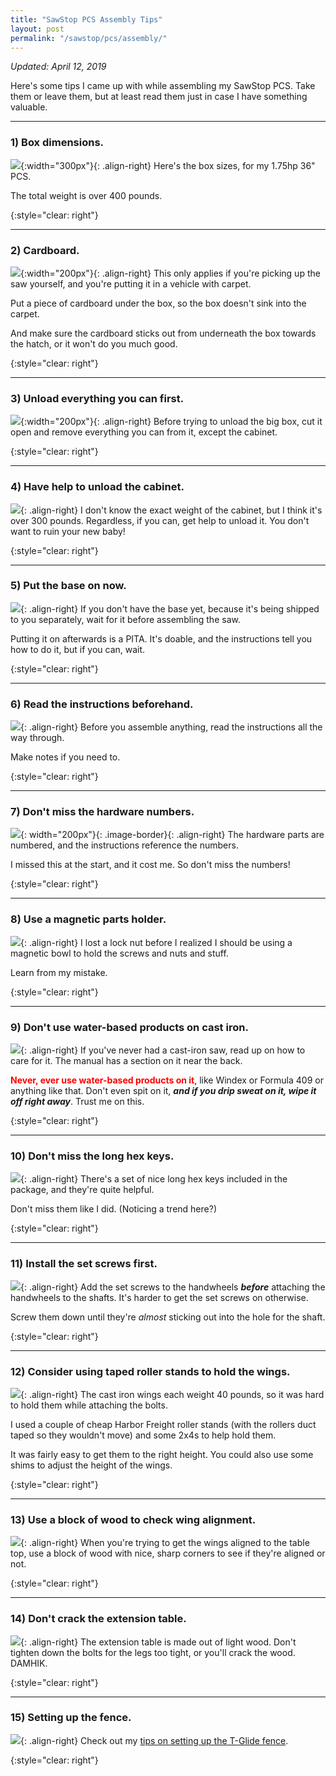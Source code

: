 ```yaml
---
title: "SawStop PCS Assembly Tips"
layout: post
permalink: "/sawstop/pcs/assembly/"
---
```

*Updated: April 12, 2019*

Here's some tips I came up with while assembling my SawStop PCS. Take them or leave them, but at least read them just in case I have something valuable.

---

### 1) Box dimensions.

![](/assets/images-posts/2019-03-24.1.05.jpg){:width="300px"}{: .align-right}
Here's the box sizes, for my 1.75hp 36" PCS.

The total weight is over 400 pounds.

{:style="clear: right"}

---

### 2) Cardboard.

![](/sawstop/pcs/assembly/2019-04-12.1.01.jpg){:width="200px"}{: .align-right}
This only applies if you're picking up the saw yourself, and you're putting it in a vehicle with carpet.

Put a piece of cardboard under the box, so the box doesn't sink into the carpet.

And make sure the cardboard sticks out from underneath the box towards the hatch, or it won't do you much good.

{:style="clear: right"}

---

### 3) Unload everything you can first.

![](/sawstop/pcs/assembly/2019-04-12.1.02.jpg){:width="200px"}{: .align-right}
Before trying to unload the big box, cut it open and remove everything you can from it, except the cabinet.

{:style="clear: right"}

---

### 4) Have help to unload the cabinet.

![](/sawstop/pcs/assembly/2019-04-12.1.03.jpg){: .align-right}
I don't know the exact weight of the cabinet, but I think it's over 300 pounds. Regardless, if you can, get help to unload it. You don't want to ruin your new baby!

{:style="clear: right"}

---

### 5) Put the base on now.

![](/sawstop/pcs/assembly/2019-04-12.1.04.jpg){: .align-right}
If you don't have the base yet, because it's being shipped to you separately, wait for it before assembling the saw.

Putting it on afterwards is a PITA. It's doable, and the instructions tell you how to do it, but if you can, wait.

{:style="clear: right"}

---

### 6) Read the instructions beforehand.

![](/sawstop/pcs/assembly/2019-04-12.1.05.jpg){: .align-right}
Before you assemble anything, read the instructions all the way through.

Make notes if you need to.

{:style="clear: right"}

---

### 7) Don't miss the hardware numbers.

![](/sawstop/pcs/assembly/2019-04-12.1.06.jpg){: width="200px"}{: .image-border}{: .align-right}
The hardware parts are numbered, and the instructions reference the numbers.

I missed this at the start, and it cost me. So don't miss the numbers!

{:style="clear: right"}

---

### 8) Use a magnetic parts holder.

![](/sawstop/pcs/assembly/2019-04-12.1.08.jpg){: .align-right}
I lost a lock nut before I realized I should be using a magnetic bowl to hold the screws and nuts and stuff.

Learn from my mistake.

{:style="clear: right"}

---

### 9) Don't use water-based products on cast iron.

![](/sawstop/pcs/assembly/2019-04-12.1.07.jpg){: .align-right}
If you've never had a cast-iron saw, read up on how to care for it. The manual has a section on it near the back.

<span style="color:red">**Never, ever use water-based products on it**</span>, like Windex or Formula 409 or anything like that. Don't even spit on it, ***and if you drip sweat on it, wipe it off right away***. Trust me on this.

{:style="clear: right"}

---

### 10) Don't miss the long hex keys.

![](/sawstop/pcs/assembly/2019-04-12.1.09.jpg){: .align-right}
There's a set of nice long hex keys included in the package, and they're quite helpful.

Don't miss them like I did. (Noticing a trend here?)

{:style="clear: right"}

---

### 11) Install the set screws first.

![](/sawstop/pcs/assembly/2019-04-12.1.10.jpg){: .align-right}
Add the set screws to the handwheels ***before*** attaching the handwheels to the shafts. It's harder to get the set screws on otherwise.

Screw them down until they're *almost* sticking out into the hole for the shaft.

{:style="clear: right"}

---

### 12) Consider using taped roller stands to hold the wings.

![](/sawstop/pcs/assembly/2019-04-12.1.11.jpg){: .align-right}
The cast iron wings each weight 40 pounds, so it was hard to hold them while attaching the bolts.

I used a couple of cheap Harbor Freight roller stands (with the rollers duct taped so they wouldn't move) and some 2x4s to help hold them.

It was fairly easy to get them to the right height. You could also use some shims to adjust the height of the wings.

{:style="clear: right"}

---

### 13) Use a block of wood to check wing alignment.

![](/sawstop/pcs/assembly/2019-04-12.1.12.jpg){: .align-right}
When you're trying to get the wings aligned to the table top, use a block of wood with nice, sharp corners to see if they're aligned or not.

{:style="clear: right"}

---

### 14) Don't crack the extension table.

![](/sawstop/pcs/assembly/2019-04-12.1.13.jpg){: .align-right}
The extension table is made out of light wood. Don't tighten down the bolts for the legs too tight, or you'll crack the wood. DAMHIK.

{:style="clear: right"}

---

### 15) Setting up the fence.

![](/sawstop/pcs/assembly/2019-04-12.1.14.jpg){: .align-right}
Check out my [tips on setting up the T-Glide fence](/sawstop/pcs/fence/setup/).

{:style="clear: right"}

<br/>

